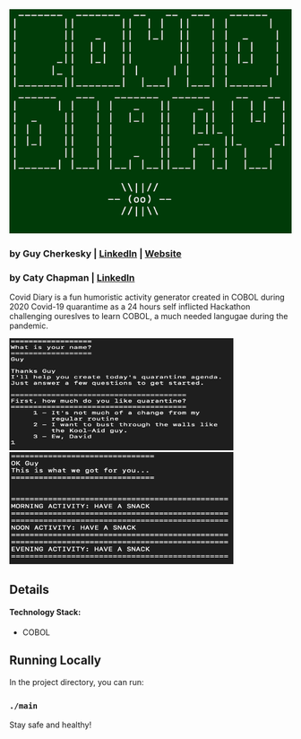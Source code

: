 
<img src="https://raw.githubusercontent.com/cherkesky/covidiaries/master/assets/covid-diary.png" height="400" width="600">

### by Guy Cherkesky | [LinkedIn](http://linkedin.com/in/cherkesky) | [Website](http://cherkesky.com) 
### by Caty Chapman | [LinkedIn](http://linkedin.com/in/catysomething)


Covid Diary is a fun humoristic activity generator created in COBOL during 2020 Covid-19 quarantime as a 24 hours self inflicted Hackathon challenging oureslves to learn COBOL, a much needed langugae during the pandemic. 


<img src="https://github.com/cherkesky/covidiaries/blob/master/assets/ss1.png" height="200" width="400">
<img src="https://github.com/cherkesky/covidiaries/blob/master/assets/ss2.png" height="200" width="400">

## Details


#### Technology Stack: 
- COBOL

## Running Locally

In the project directory, you can run:
### `./main`

Stay safe and healthy!
